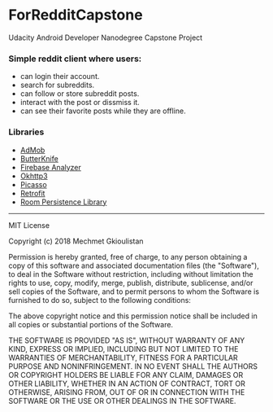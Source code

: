 # ForRedditCapstone
Udacity Android Developer Nanodegree Capstone Project

### Simple reddit client where users:
- can login their account.
- search for subreddits.
- can follow or store subreddit posts.
- interact with the post or dissmiss it.
- can see their favorite posts while they are offline.

### Libraries
* [AdMob](https://developers.google.com/admob/android/quick-start)
* [ButterKnife](https://jakewharton.github.io/butterknife/)
* [Firebase Analyzer](https://firebase.google.com/docs/android/setup)
* [Okhttp3](https://square.github.io/okhttp/)
* [Picasso](https://square.github.io/picasso/)
* [Retrofit](https://square.github.io/retrofit/)
* [Room Persistence Library](https://developer.android.com/topic/libraries/architecture/room)
---
MIT License

Copyright (c) 2018 Mechmet Gkioulistan

Permission is hereby granted, free of charge, to any person obtaining a copy
of this software and associated documentation files (the "Software"), to deal
in the Software without restriction, including without limitation the rights
to use, copy, modify, merge, publish, distribute, sublicense, and/or sell
copies of the Software, and to permit persons to whom the Software is
furnished to do so, subject to the following conditions:

The above copyright notice and this permission notice shall be included in all
copies or substantial portions of the Software.

THE SOFTWARE IS PROVIDED "AS IS", WITHOUT WARRANTY OF ANY KIND, EXPRESS OR
IMPLIED, INCLUDING BUT NOT LIMITED TO THE WARRANTIES OF MERCHANTABILITY,
FITNESS FOR A PARTICULAR PURPOSE AND NONINFRINGEMENT. IN NO EVENT SHALL THE
AUTHORS OR COPYRIGHT HOLDERS BE LIABLE FOR ANY CLAIM, DAMAGES OR OTHER
LIABILITY, WHETHER IN AN ACTION OF CONTRACT, TORT OR OTHERWISE, ARISING FROM,
OUT OF OR IN CONNECTION WITH THE SOFTWARE OR THE USE OR OTHER DEALINGS IN THE
SOFTWARE.
